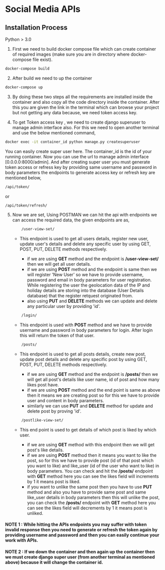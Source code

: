 # Social Media APIs

## Installation Process

Python > 3.0

1. First we need to build docker compose file which can create container of required images (make sure you are in directory where docker-compose file exist).

```bash
docker-compose build
```
2. After build we need to up the container
```bash
docker-compose up
```
3. By doing these two steps all the requirements are installed inside the container and also copy all the code directory inside the container. After this  you are given the link in the terminal which can browse your project but not getting any data because, we need token access key.


4. To get Token access key , we need to create django superuser to manage admin interface also. For this we need to open another terminal and use the below mentioned command,
```bash
docker exec -it container_id python manage.py createsuperuser

```
 You can easily create super user here. The container_id is the id of your running container. Now you can use the url to manage admin interface [0.0.0.0:8000/admin].
And after creating super user you must generate token access or refress key by providing same username and password in body parameters the endpoints to generate access key or refresh key are mentioned below,

```bash
/api/token/
```
or
```bash
/api/token/refresh/
```
  

5. Now we are set, Using POSTMAN we can hit the api with endpoints we can access the required data, the given endpoints are as,

    ```bash
        /user-view-set/
    ```
    
    * This endpoint is used to get all users details, register new user, update user's details and delete any specific user by using GET, POST, PUT, DELETE methods respectively.
    
        * if we are using **GET** method and the endpoint is **/user-view-set/** then we will get all user details.
        * if we are using **POST** method and the endpoint is same then we will register 'New User' so we have to provide username, password and email in body parameters for user registration. While registering the user the geolocation data of the IP and holiday details are storing into the database (User Details database) that the register retquest originated from.
        * also using **PUT** and **DELETE** methods we can update and delete any particular user by providing 'id'.
    
    ```bash
        /login/
    ```
    * This endpoint is used with **POST** method and we have to provide username and password in body parameters for login. After login this will return the token of that user.

    ```bash
        /posts/
    ```
    *  This endpoint is used to get all posts details, create new post, update post details and delete any specific post by using GET, POST, PUT, DELETE methods respectively.

        * if we are using **GET** method and the endpoint is **/posts/** then we will get all post's details like user name, id of post and how many likes post have.
        * if we are using **POST** method and the end point is same as above then it means we are creating post so for this we have to provide user and content in body parameters.
        * similarly we can use **PUT** and **DELETE** method for update and delete post by proving 'id'.

    ```bash
        /postlike-view-set/
    ```
    * This end point is used to get details of which post is liked by which user.
    
        * if we are using **GET** method with this endpoint then we will get post's like details.
        * if we are using **POST** method then it means you want to like the post, so for this we have to provide post (id of that post which you want to like) and like_user (id of the user who want to like) in body parameters. You can check and hit the **/posts/** endpoint with **GET** method here you can see the likes field will increments by 1 it means post is liked.
        * if you want to unlike the same post then you have to use **PUT** method and also you have to provide same post and same like_user details in body parameters then this will unlike the post, you can check the **/posts/** endpoint with **GET** method here you can see the likes field will decrements by 1 it means post is unliked.


#### **NOTE 1** : While hitting the APIs endpoints you may suffer with token invalid response then you need to generate or refresh the token again by providing username and password and then you can easily continue your work with APIs.

#### **NOTE 2** : If we down the container and then again up the container then we must create django super user (from another terminal as mentioned above) because it will change the container id.